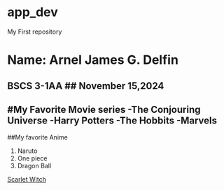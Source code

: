 # app_dev
My First repository

# Name: **Arnel James G. Delfin**
## BSCS 3-1AA   ## November 15,2024


#My Favorite Movie series
-The Conjouring Universe
-Harry Potters
-The Hobbits 
-Marvels
-

##My favorite Anime 
1. Naruto
2. One piece
3. Dragon Ball

[Scarlet Witch]([https://www.example.com](https://mavink.com/explore/Scarlet-Witch-HD-Wallpaper))   
